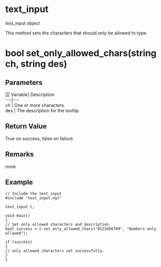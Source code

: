 # text_input

text_input object

  


This method sets the characters that should only be allowed to type.

# bool set_only_allowed_chars(string ch, string des)

## Parameters

||| Variable| Description  
---|---  
ch | One or more characters.  
des | The description for the tooltip.  
  
## Return Value

True on success, false on failure.

## Remarks

none

## Example


```
// Include the text_input
#include "text_input.ngt"

text_input t;

void main()
{
// Set only allowed characters and description.
bool success = t.set_only_allowed_chars("0123456789", "Numbers only allowed");

if (success)
{
// only allowed characters set successfully.
}
}

```
